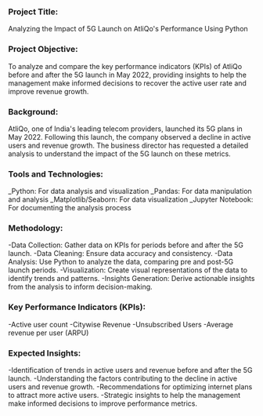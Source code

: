 ### Project Title:
Analyzing the Impact of 5G Launch on AtliQo's Performance Using Python

### Project Objective:
To analyze and compare the key performance indicators (KPIs) of AtliQo before and after the 5G launch in May 2022, providing insights to help the management make informed decisions to recover the active user rate and improve revenue growth.

### Background:
AtliQo, one of India's leading telecom providers, launched its 5G plans in May 2022. Following this launch, the company observed a decline in active users and revenue growth. The business director has requested a detailed analysis to understand the impact of the 5G launch on these metrics.

### Tools and Technologies:

 _Python: For data analysis and visualization
 _Pandas: For data manipulation and analysis
_Matplotlib/Seaborn: For data visualization
_Jupyter Notebook: For documenting the analysis process

### Methodology:

-Data Collection: Gather data on KPIs for periods before and after the 5G launch.
-Data Cleaning: Ensure data accuracy and consistency.
-Data Analysis: Use Python to analyze the data, comparing pre and post-5G launch periods.
-Visualization: Create visual representations of the data to identify trends and patterns.
-Insights Generation: Derive actionable insights from the analysis to inform decision-making.

### Key Performance Indicators (KPIs):

-Active user count
-Citywise Revenue
-Unsubscribed Users
-Average revenue per user (ARPU)

### Expected Insights:

-Identification of trends in active users and revenue before and after the 5G launch.
-Understanding the factors contributing to the decline in active users and revenue growth.
-Recommendations for optimizing internet plans to attract more active users.
-Strategic insights to help the management make informed decisions to improve performance metrics.
